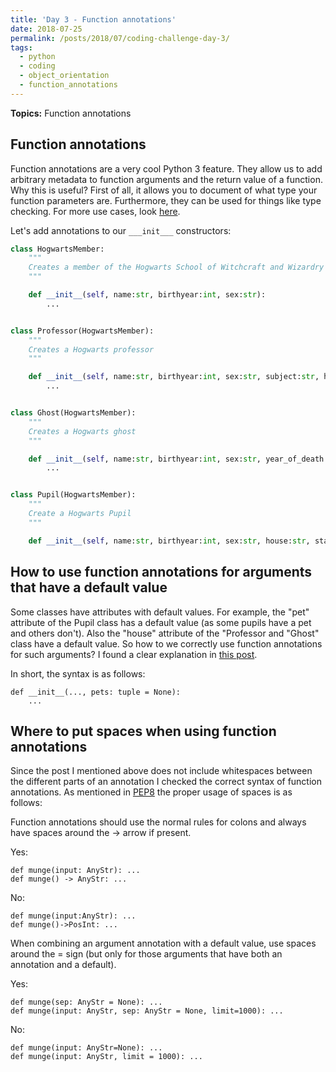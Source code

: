 ```yaml
---
title: 'Day 3 - Function annotations'
date: 2018-07-25
permalink: /posts/2018/07/coding-challenge-day-3/
tags:
  - python
  - coding
  - object_orientation
  - function_annotations
---
```


**Topics:** Function annotations

## Function annotations
Function annotations are a very cool Python 3 feature. They allow us to add arbitrary metadata to function arguments and the return value of a function. Why this is useful? First of all, it allows you to document of what type your function parameters are. Furthermore, they can be used for things like type checking. For more use cases, look [here](https://www.python.org/dev/peps/pep-3107/). 
   
   
Let's add annotations to our ```___init___``` constructors:

```python
class HogwartsMember:
    """
    Creates a member of the Hogwarts School of Witchcraft and Wizardry
    """

    def __init__(self, name:str, birthyear:int, sex:str):
        ...


class Professor(HogwartsMember):
    """
    Creates a Hogwarts professor
    """

    def __init__(self, name:str, birthyear:int, sex:str, subject:str, house=None):
        ...


class Ghost(HogwartsMember):
    """
    Creates a Hogwarts ghost
    """

    def __init__(self, name:str, birthyear:int, sex:str, year_of_death:int, house=None):
        ...


class Pupil(HogwartsMember):
    """
    Create a Hogwarts Pupil
    """

    def __init__(self, name:str, birthyear:int, sex:str, house:str, start_year:int, pet=None):

```

   
## How to use function annotations for arguments that have a default value
Some classes have attributes with default values. For example, the "pet" attribute of the Pupil class has a default value (as some pupils have a pet and others don't). Also the "house" attribute of the "Professor and "Ghost" class have a default value. So how to we correctly use function annotations for such arguments? I found a clear explanation in [this post](https://stackoverflow.com/questions/38727520/adding-default-parameter-value-with-type-hint-in-python).

In short, the syntax is as follows:
```
def __init__(..., pets: tuple = None):
    ...
```

## Where to put spaces when using function annotations

Since the post I mentioned above does not include whitespaces between the different parts of an annotation I checked the correct syntax of function annotations. As mentioned in [PEP8](https://www.python.org/dev/peps/pep-0008/?) the proper usage of spaces is as follows:   
   
Function annotations should use the normal rules for colons and always have spaces around the -> arrow if present. 

Yes:

```
def munge(input: AnyStr): ...
def munge() -> AnyStr: ...
```

No:

```
def munge(input:AnyStr): ...
def munge()->PosInt: ...
```

When combining an argument annotation with a default value, use spaces around the = sign (but only for those arguments that have both an annotation and a default).

Yes:

```
def munge(sep: AnyStr = None): ...
def munge(input: AnyStr, sep: AnyStr = None, limit=1000): ...
```

No:

```
def munge(input: AnyStr=None): ...
def munge(input: AnyStr, limit = 1000): ...
```

<!-- **3. I added a ```__repr__``` method to both classes** that returns a useful string representation of an object -->

<!-- **4. I added a ```@property.deleter``` method** for the OWL's property in the Pupil class -->

